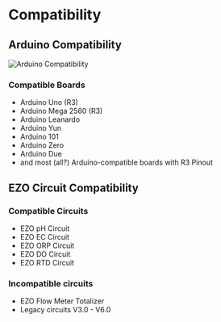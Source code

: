 # Compatibility

## Arduino Compatibility

![Arduino Compatibility](_media/t2-compatibility.png)

### Compatible Boards
* Arduino Uno (R3)
* Arduino Mega 2560 (R3)
* Arduino Leanardo
* Arduino Yun
* Arduino 101
* Arduino Zero
* Arduino Due
* and most (all?) Arduino-compatible boards with R3 Pinout


## EZO Circuit Compatibility


### Compatible Circuits
* EZO pH Circuit
* EZO EC Circuit
* EZO ORP Circuit
* EZO DO Circuit
* EZO RTD Circuit


### Incompatible circuits
* EZO Flow Meter Totalizer
* Legacy circuits V3.0 - V6.0
